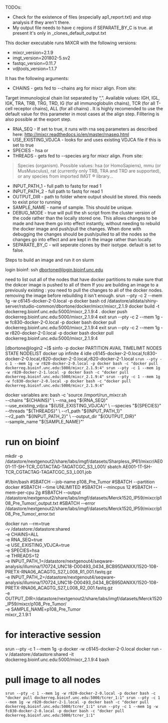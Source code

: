 TODOs:
* Check for the existence of files (especially ap1_report.txt) and stop analysis if they aren't there.
* My output file needs to have c regions if SEPARATE_BY_C is true. at present it's only in _clones_default_output.txt

This docker executable runs MiXCR with the following versions:
* mixcr_version=2.1.9
* imgt_version=201802-5.sv2
* fastqc_version=0.11.7
* vdjtools_version=1.1.7

It has the following arguments:
* CHAINS - gets fed to --chains arg for mixcr align. From site:  
>>>
Target immunological chain list separated by “,”. Available values: IGH, IGL, IGK, TRA, TRB, TRG, TRD, IG (for all immunoglobulin chains), TCR (for all T-cell receptor chains), ALL (for all chains) . It is highly recomended to use the default value for this parameter in most cases at the align step. Filltering is also possible at the export step.
>>>
* RNA_SEQ - If set to true, it runs with rna seq parameters as described here: http://mixcr.readthedocs.io/en/master/rnaseq.html
* USE_EXISTING_VDJCA - looks for and uses existing VDJCA file if this is set to true
* SPECIES - hsa or 
* THREADS - gets fed to --species arg for mixcr align. From site:  
> Species (organism). Possible values: hsa (or HomoSapiens), mmu (or MusMusculus), rat (currently only TRB, TRA and TRD are supported), or any species from imported IMGT ® library...
* INPUT_PATH_1 - full path to fastq for read 1
* INPUT_PATH_2 - full path to fastq for read 1
* OUTPUT_DIR - path to folder where output should be stored. this needs to exist prior to running
* SAMPLE_NAME - name of sample.  This should be unique.
* DEBUG_MODE - true  will pull the sh script from the cluster version of the code rather than the locally stored one. This allows changes to be made and have them go into effect instantly, without needing to rebuild the docker image and push/pull the changes.  When done with debugging the changes should be push/pulled to all the nodes so the changes go into effect and are kept in the image rather than locally.
* SEPARATE_BY_C - will seperate clones by their isotype.  default is set to false.

Steps to build an image and run it on slurm

login bioinf:
ssh dbortone@login.bioinf.unc.edu

need to list out all of the nodes that have docker partitions to make sure that the dokcer image is pushed to all of them
If you are building an image to a previously existing <sometool>:<version> you need to pull the changes to all of the docker nodes.
removing the image before rebuilding it isn't enough.
srun --pty -c 2 --mem 1g -w c6145-docker-2-0.local -p docker bash
cd /datastore/alldata/shiny-server/rstudio-common/dbortone/docker/mixcr/mixcr_2.1.9
docker build -t dockerreg.bioinf.unc.edu:5000/mixcr_2.1.9:4 .
docker push dockerreg.bioinf.unc.edu:5000/mixcr_2.1.9:4
exit
srun --pty -c 2 --mem 1g -w fc830-docker-2-0.local -p docker bash
docker pull dockerreg.bioinf.unc.edu:5000/mixcr_2.1.9:4
exit
srun --pty -c 2 --mem 1g -w r820-docker-2-0.local -p docker bash
docker pull dockerreg.bioinf.unc.edu:5000/mixcr_2.1.9:4

[dbortone@login2 ~]$ sinfo -p docker
PARTITION AVAIL  TIMELIMIT  NODES  STATE NODELIST
docker       up   infinite      4   idle c6145-docker-2-0.local,fc830-docker-2-0.local,r820-docker-2-0.local,r820-docker-2-1.local
`srun --pty -c 1 --mem 1g -w r820-docker-2-0.local -p docker bash -c "docker pull dockerreg.bioinf.unc.edu:5000/mixcr_2.1.9:4"
srun --pty -c 1 --mem 1g -w r820-docker-2-1.local -p docker bash -c "docker pull dockerreg.bioinf.unc.edu:5000/mixcr_2.1.9:4"
srun --pty -c 1 --mem 1g -w fc830-docker-2-0.local -p docker bash -c "docker pull dockerreg.bioinf.unc.edu:5000/mixcr_2.1.9:4"`

docker variables are:
bash -c 'source /import/run_mixcr.sh \
 --chains "${CHAINS}" \
 --rna_seq "${RNA_SEQ}" \
 --use_existing_vdjca "${USE_EXISTING_VDJCA}" \
 --species "${SPECIES}" \
 --threads "${THREADS}" \
 --r1_path "${INPUT_PATH_1}" \
 --r2_path "${INPUT_PATH_2}" \
 --output_dir "${OUTPUT_DIR}" \
 --sample_name "${SAMPLE_NAME}"'

# run on bioinf
mkdir -p /datastore/nextgenout2/share/labs/imgf/datasets/Sharpless_IP61/mixcr/AE001-1T-SH-TCR_CGTACTAG-TAGATCGC_S3_L001/
sbatch AE001-1T-SH-TCR_CGTACTAG-TAGATCGC_S3_L001.job

#!/bin/bash
#SBATCH --job-name p108_Pre_Tumor
#SBATCH --partition docker
#SBATCH --time UNLIMITED
#SBATCH --mincpus 12
#SBATCH --mem-per-cpu 2g
#SBATCH --output /datastore/nextgenout2/share/labs/imgf/datasets/Merck1520_IP59/mixcr/p108_Pre_Tumor/_output.txt
#SBATCH --error /datastore/nextgenout2/share/labs/imgf/datasets/Merck1520_IP59/mixcr/p108_Pre_Tumor/_error.txt

docker run --rm=true \
  -v /datastore:/datastore:shared \
  -e CHAINS=ALL \
  -e RNA_SEQ=true \
  -e USE_EXISTING_VDJCA=true \
  -e SPECIES=hsa \
  -e THREADS=12 \
  -e INPUT_PATH_1=/datastore/nextgenout4/seqware-analysis/illumina/170724_UNC18-D00493_0434_BCB95DANXX/1520-108-PRETX-RNA06_ACAGTG_S27_L008_R1_001.fastq.gz \
  -e INPUT_PATH_2=/datastore/nextgenout4/seqware-analysis/illumina/170724_UNC18-D00493_0434_BCB95DANXX/1520-108-PRETX-RNA06_ACAGTG_S27_L008_R2_001.fastq.gz \
  -e OUTPUT_DIR=/datastore/nextgenout2/share/labs/imgf/datasets/Merck1520_IP59/mixcr/p108_Pre_Tumor/ \
  -e SAMPLE_NAME=p108_Pre_Tumor \
  mixcr_2.1.9:1

# for interactive session
srun --pty -c 1 --mem 1g -p docker -w c6145-docker-2-0.local docker run -v /datastore:/datastore:shared  -it dockerreg.bioinf.unc.edu:5000/mixcr_2.1.9:4 bash

# pull image to all nodes
`srun --pty -c 1 --mem 1g -w r820-docker-2-0.local -p docker bash -c "docker pull dockerreg.bioinf.unc.edu:5000/tcrer_1:1"
srun --pty -c 1 --mem 1g -w r820-docker-2-1.local -p docker bash -c "docker pull dockerreg.bioinf.unc.edu:5000/tcrer_1:1"
srun --pty -c 1 --mem 1g -w fc830-docker-2-0.local -p docker bash -c "docker pull dockerreg.bioinf.unc.edu:5000/tcrer_1:1"`
